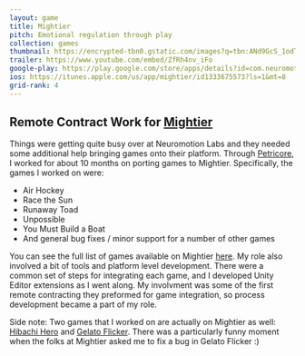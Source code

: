 ```yaml
---
layout: game
title: Mightier
pitch: Emotional regulation through play
collection: games
thumbnail: https://encrypted-tbn0.gstatic.com/images?q=tbn:ANd9GcS_1odTGA-k9_5ld3JqgfuKeO7ytxXbwyoMvmjL_In8iCfgNxQYWQ
trailer: https://www.youtube.com/embed/ZfRh4nv_iFo
google-play: https://play.google.com/store/apps/details?id=com.neuromotion.mightier&hl=en_US
ios: https://itunes.apple.com/us/app/mightier/id1333675573?ls=1&mt=8
grid-rank: 4
---
```


## Remote Contract Work for [Mightier](https://mightier.com/)

Things were getting quite busy over at Neuromotion Labs and they needed some additional help bringing games onto their platform. Through [Petricore](https://petricoregames.com/), I worked for about 10 months on porting games to Mightier. Specifically, the games I worked on were:

- Air Hockey
- Race the Sun
- Runaway Toad
- Unpossible
- You Must Build a Boat
- And general bug fixes / minor support for a number of other games

You can see the full list of games available on Mightier [here](https://mightier.com/games). My role also involved a bit of tools and platform level development. There were a common set of steps for integrating each game, and I developed Unity Editor extensions as I went along. My involvment was some of the first remote contracting they preformed for game integration, so process development became a part of my role.

Side note: Two games that I worked on are actually on Mightier as well: [Hibachi Hero](/games/hibachihero) and [Gelato Flicker](/games/gelatoflicker). There was a particularly funny moment when the folks at Mightier asked me to fix a bug in Gelato Flicker :)